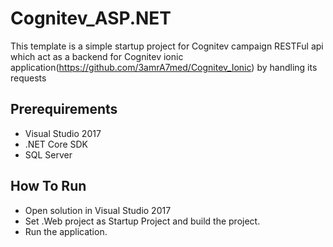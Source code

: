 # Cognitev_ASP.NET

This template is a simple startup project for Cognitev campaign RESTFul api which act as a backend
for Cognitev ionic application(https://github.com/3amrA7med/Cognitev_Ionic) by handling its requests 

## Prerequirements

* Visual Studio 2017
* .NET Core SDK
* SQL Server

## How To Run

* Open solution in Visual Studio 2017
* Set .Web project as Startup Project and build the project.
* Run the application.
